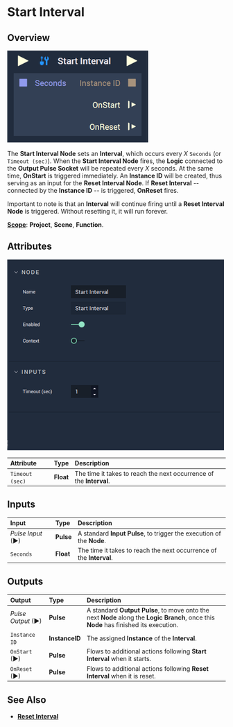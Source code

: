 # Start Interval

## Overview

![The Start Interval Node.](../../../.gitbook/assets/startintervalupdatedimage.png)

The **Start Interval Node** sets an **Interval**, which occurs every _X_ `Seconds` (or `Timeout (sec)`). When the **Start Interval Node** fires, the **Logic** connected to the **Output Pulse Socket** will be repeated every *X* seconds. At the same time, **OnStart** is triggered immediately. An **Instance ID** will be created, thus serving as an input for the **Reset Interval Node**. If **Reset Interval** -- connected by the **Instance ID** -- is triggered, **OnReset** fires. 

Important to note is that an **Interval** will continue firing until a **Reset Interval Node** is triggered. Without resetting it, it will run forever.

[**Scope**](../../overview.md#scopes): **Project**, **Scene**, **Function**.

## Attributes

![The Start Interval Node Attributes.](../../../.gitbook/assets/node-start-interval2-attr.png)

| Attribute | Type | Description |
| :--- | :--- | :--- |
| `Timeout (sec)` | **Float** | The time it takes to reach the next occurrence of the **Interval**. |

## Inputs

| Input | Type | Description |
| :--- | :--- | :--- |
| _Pulse Input_ \(►\) | **Pulse** | A standard **Input Pulse**, to trigger the execution of the **Node**. |
| `Seconds` | **Float** | The time it takes to reach the next occurrence of the **Interval**. |

## Outputs

| Output | Type | Description |
| :--- | :--- | :--- |
| _Pulse Output_ \(►\) | **Pulse** | A standard **Output Pulse**, to move onto the next **Node** along the **Logic Branch**, once this **Node** has finished its execution. |
| `Instance ID` | **InstanceID** | The assigned **Instance** of the **Interval**. |
| `OnStart` \(►\) | **Pulse** | Flows to additional actions following **Start Interval** when it starts. |
| `OnReset` \(►\) | **Pulse** | Flows to additional actions following **Reset Interval** when it is reset. |

## See Also

* [**Reset Interval**](resetinterval.md)

